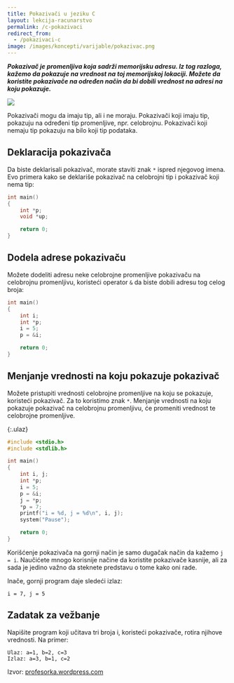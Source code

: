 ```yaml
---
title: Pokazivači u jeziku C
layout: lekcija-racunarstvo
permalink: /c-pokazivaci
redirect_from:
  - /pokazivaci-c
image: /images/koncepti/varijable/pokazivac.png
---
```


***Pokazivač je promenljiva koja sadrži memorijsku adresu. Iz tog razloga, kažemo da pokazuje na vrednost na toj memorijskoj lokaciji. Možete da koristite pokazivače na određen način da bi dobili vrednost na adresi na koju pokazuje.***

![]({{page.image}})

Pokazivači mogu da imaju tip, ali i ne moraju. Pokazivači koji imaju tip, pokazuju na određeni tip promenljive, npr. celobrojnu. Pokazivači koji nemaju tip pokazuju na bilo koji tip podataka.

## Deklaracija pokazivača

Da biste deklarisali pokazivač, morate staviti znak `*` ispred njegovog imena. Evo primera kako se deklariše pokazivač na celobrojni tip i pokazivač koji nema tip:

```c
int main()
{
    int *p;
    void *up;

    return 0;
}
```

## Dodela adrese pokazivaču

Možete dodeliti adresu neke celobrojne promenljive pokazivaču na celobrojnu promenljivu, koristeći operator `&` da biste dobili adresu tog celog broja:

```c
int main()
{
    int i;
    int *p;
    i = 5;
    p = &i;

    return 0;
}
```

## Menjanje vrednosti na koju pokazuje pokazivač

Možete pristupiti vrednosti celobrojne promenljive na koju se pokazuje, koristeći pokazivač. Za to koristimo znak `*`. Menjanje vrednosti na koju pokazuje pokazivač na celobrojnu promenljivu, će promeniti vrednost te celobrojne promenljive.

{:.ulaz}
```c
#include <stdio.h>
#include <stdlib.h>

int main()
{
    int i, j;
    int *p;
    i = 5;
    p = &i;
    j = *p;
    *p = 7;
    printf("i = %d, j = %d\n", i, j);
    system("Pause");

    return 0;
}
```

Korišćenje pokazivača na gornji način je samo dugačak način da kažemo `j = i`. Naučićete mnogo korisnije načine da koristite pokazivače kasnije, ali za sada je jedino važno da steknete predstavu o tome kako oni rade.

Inače, gornji program daje sledeći izlaz:

```
i = 7, j = 5
```

## Zadatak za vežbanje

Napišite program koji učitava tri broja i, koristeći pokazivače, rotira njihove vrednosti. Na primer:

    Ulaz: a=1, b=2, c=3
    Izlaz: a=3, b=1, c=2

Izvor: [profesorka.wordpress.com](https://profesorka.wordpress.com/)

